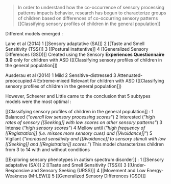 >In order to understand how the co-occurrence of sensory processing patterns impacts behavior, research has begun to characterize groups of children based on differences of co-occurring sensory patterns [[Classifying sensory profiles of children in the general population]]

Different models emerged :

Lane et al (2014)
	1 [[Sensory adaptative (SA)]]
	2 [[Taste and Smell Sensitivity (TSS)]]
	3 [[Postural inattentive]]
	4 [[Generalized Sensory Differences (GSD)]]
Created using the Sensory **Experiences Questionnaire 3.0** only for children with ASD ([[Classifying sensory profiles of children in the general population]])

Ausderau et al (2014)
	1 Mild
	2 Sensitive-distressed
	3 Attenuated-preoccupied
	4 Extreme-mixed
Relevant for children with ASD ([[Classifying sensory profiles of children in the general population]])

However, Scheerer and Little came to the conclusion that 5 subtypes models were the most optimal :

[[Classifying sensory profiles of children in the general population]] :
	1 Balanced (*"overall low sensory processing scores"*)
	2 Interested (*"high rates of sensory [[Seeking]] with low scores on other sensory patterns"*)
	3 Intense (*"high sensory scores"*)
	4 Mellow until (*"high frequency of [[Registration]] (i.e. misses more sensory cues) and [[Avoidance]]"*)
	5 Vigilant (*"increased sensitivity and [[Avoidance]] to sensory stimuli with low [[Seeking]] and [[Registration]] scores."*)
This model characterizes children from 3 to 14 with and without conditions

[[Exploring sensory phenotypes in autism spectrum disorder]] :
	1 [[Sensory adaptative (SA)]]
	2 [[Taste and Smell Sensitivity (TSS)]]
	3 [[Under-Responsive and Sensory Seeking (URSS)]]
	4 [[Movement and Low Energy-Weakness (M-LEW)]]
	5 [[Generalized Sensory Differences (GSD)]]
